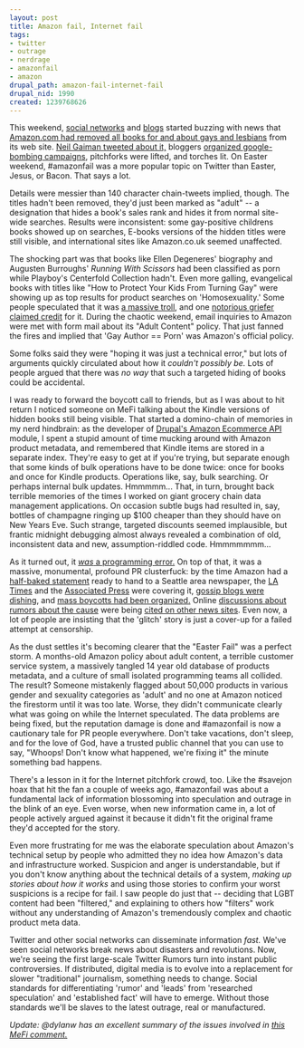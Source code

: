 ```yaml
--- 
layout: post
title: Amazon fail, Internet fail
tags: 
- twitter
- outrage
- nerdrage
- amazonfail
- amazon
drupal_path: amazon-fail-internet-fail
drupal_nid: 1990
created: 1239768626
---
```

This weekend, <a href="http://search.twitter.com/search?q=%23amazonfail">social networks</a> and <a href="http://community.livejournal.com/meta_writer/11992.html">blogs</a> started buzzing with news that <a href="http://markprobst.livejournal.com/15293.html">Amazon.com had removed all books for and about gays and lesbians</a> from its web site. <a href="http://twitter.com/neilhimself/status/1503707181">Neil Gaiman tweeted about it,</a> bloggers <a href="http://www.smartbitchestrashybooks.com/index.php/weblog/comments/amazon-rank/">organized google-bombing campaigns</a>, pitchforks were lifted, and torches lit. On Easter weekend, #amazonfail was a more popular topic on Twitter than Easter, Jesus, or Bacon. That says a lot.



Details were messier than 140 character chain-tweets implied, though. The titles hadn't been removed, they'd just been marked as "adult" -- a designation that hides a book's sales rank and hides it from normal site-wide searches. Results were inconsistent: some gay-positive childrens books showed up on searches, E-books versions of the hidden titles were still visible, and international sites like Amazon.co.uk seemed unaffected.



The shocking part was that books like Ellen Degeneres' biography and Augusten Burroughs' <em>Running With Scissors</em> had been classified as porn while Playboy's Centerfold Collection hadn't. Even more galling, evangelical books with titles like "How to Protect Your Kids From Turning Gay" were showing up as top results for product searches on 'Homosexuality.' Some people speculated that it was <a href="http://tehdely.livejournal.com/88823.html">a massive troll</a>, and one <a href="http://community.livejournal.com/brutal_honesty/3168992.html">notorious griefer claimed credit</a> for it. During the chaotic weekend, email inquiries to Amazon were met with form mail about its "Adult Content" policy. That just fanned the fires and implied that 'Gay Author == Porn' was Amazon's official policy.



Some folks said they were "hoping it was just a technical error," but lots of arguments quickly circulated about how it <em>couldn't possibly be.</em> Lots of people argued that there was <em>no way</em> that such a targeted hiding of books could be accidental.



I was ready to forward the boycott call to friends, but as I was about to hit return I noticed someone on MeFi talking about the Kindle versions of hidden books still being visible. That started a domino-chain of memories in my nerd hindbrain: as the developer of <a href="http://drupal.org/project/amazon">Drupal's Amazon Ecommerce API</a> module, I spent a stupid amount of time mucking around with Amazon product metadata, and remembered that Kindle items are stored in a separate index. They're easy to get at if you're trying, but separate enough that some kinds of bulk operations have to be done twice: once for books and once for Kindle products. Operations like, say, bulk searching. Or perhaps internal bulk updates. Hmmmmm... That, in turn, brought back terrible memories of the times I worked on giant grocery chain data management applications. On occasion subtle bugs had resulted in, say, bottles of champagne ringing up $100 cheaper than they should have on New Years Eve. Such strange, targeted discounts seemed implausible, but frantic midnight debugging almost always revealed a combination of old, inconsistent data and new, assumption-riddled code. Hmmmmmmm...



As it turned out, it <a href="http://slog.thestranger.com/slog/archives/2009/04/13/re-amazon-and-the-gay-french-glitch-mike-daisey-responds"><em>was</em> a programming error.</a> On top of that, it was a massive, monumental, profound PR clusterfuck: by the time Amazon had a <a href="http://blog.seattlepi.com/amazon/archives/166329.asp">half-baked statement</a> ready to hand to a Seattle area newspaper, the <a href="http://latimesblogs.latimes.com/jacketcopy/2009/04/amazon-deranks-gayfriendly-books-the-twitterverse-notices.html">LA Times</a> and the <a href="http://news.yahoo.com/s/ap/20090413/ap_on_en_ot/books_amazon">Associated Press</a> were covering it, <a href="http://gawker.com/5209136/these-books-too-gay-for-amazon?skyline=true&s=x">gossip blogs were dishing</a>, and <a href="http://blogout.justout.com/?p=7412">mass boycotts had been organized.</a> Online <a href="http://www.metafilter.com/80791/AmazonFAIL">discussions about rumors about the cause</a> were being <a href="http://www.dailykos.com/storyonly/2009/4/13/125529/842">cited on other news sites</a>. Even now, a lot of people are insisting that the 'glitch' story is just a cover-up for a failed attempt at censorship.



As the dust settles it's becoming clearer that the "Easter Fail" was a perfect storm. A months-old Amazon policy about adult content, a terrible customer service system, a massively tangled 14 year old database of products metadata, and a culture of small isolated programming teams all collided. The result? Someone mistakenly flagged about 50,000 products in various gender and sexuality categories as 'adult' and no one at Amazon noticed the firestorm until it was too late. Worse, they didn't communicate clearly what was going on while the Internet speculated. The data problems are being fixed, but the reputation damage is done and #amazonfail is now a cautionary tale for PR people everywhere. Don't take vacations, don't sleep, and for the love of God, have a trusted public channel that you can use to say, "Whoops! Don't know what happened, we're fixing it" the minute something bad happens.



There's a lesson in it for the Internet pitchfork crowd, too. Like the #savejon hoax that hit the fan a couple of weeks ago, #amazonfail was about a fundamental lack of information blossoming into speculation and outrage in the blink of an eye. Even worse, when new information came in, a lot of people actively argued against it because it didn't fit the original frame they'd accepted for the story.



Even more frustrating for me was the elaborate speculation about Amazon's technical setup by people who admitted they no idea how Amazon's data and infrastructure worked. Suspicion and anger is understandable, but if you don't know anything about the technical details of a system, <em>making up stories about how it works</em> and using those stories to confirm your worst suspicions is a recipe for fail. I saw people do just that -- deciding that LGBT content had been "filtered," and explaining to others how "filters" work without any understanding of Amazon's tremendously complex and chaotic product meta data.



Twitter and other social networks can disseminate information <em>fast.</em> We've seen social networks break news about disasters and revolutions. Now, we're seeing the first large-scale Twitter Rumors turn into instant public controversies. If distributed, digital media is to evolve into a replacement for slower "traditional" journalism, something needs to change. Social standards for differentiating 'rumor' and 'leads' from 'researched speculation' and 'established fact' will have to emerge. Without those standards we'll be slaves to the latest outrage, real or manufactured.



<em>Update: @dylanw has an excellent summary of the issues involved in <a href="http://www.metafilter.com/80791/AmazonFAIL#2527842">this MeFi comment.</a></em>
